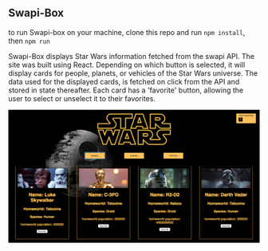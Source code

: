 ## Swapi-Box
to run Swapi-box on your machine, clone this repo and run `npm install`, then `npm run`

Swapi-Box displays Star Wars information fetched from the swapi API. The site was built using React. Depending on which button is selected, it will display cards for people, planets, or vehicles of the Star Wars universe. The data used for the displayed cards, is fetched on click from the API and stored in state thereafter. Each card has a 'favorite' button, allowing the user to select or unselect it to their favorites.

<img src="./public/swapi-screenshot.png" >


